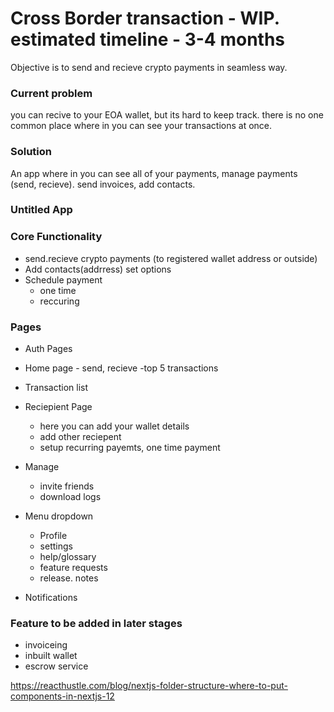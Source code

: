 # Cross Border transaction - WIP. estimated timeline - 3-4 months

Objective is to send and recieve crypto payments in seamless way.

### Current problem

you can recive to your EOA wallet, but its hard to keep track. there is no one common place where in you can see your transactions at once.

### Solution

An app where in you can see all of your payments, manage payments (send, recieve). send invoices, add contacts.

### Untitled App

### Core Functionality

- send.recieve crypto payments (to registered wallet address or outside)
- Add contacts(addrress) set options
- Schedule payment
  - one time
  - reccuring

### Pages

- Auth Pages
- Home page - send, recieve -top 5 transactions
- Transaction list
- Reciepient Page

  - here you can add your wallet details
  - add other reciepent
  - setup recurring payemts, one time payment

- Manage

  - invite friends
  - download logs

- Menu dropdown

  - Profile
  - settings
  - help/glossary
  - feature requests
  - release. notes

- Notifications

### Feature to be added in later stages

- invoiceing
- inbuilt wallet
- escrow service

https://reacthustle.com/blog/nextjs-folder-structure-where-to-put-components-in-nextjs-12
